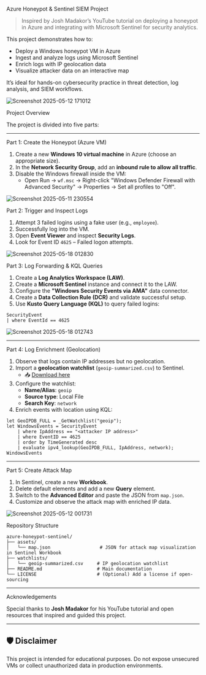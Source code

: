  Azure Honeypot & Sentinel SIEM Project

> Inspired by Josh Madakor’s YouTube tutorial on deploying a honeypot in Azure and integrating with Microsoft Sentinel for security analytics.

This project demonstrates how to:

- Deploy a Windows honeypot VM in Azure  
- Ingest and analyze logs using Microsoft Sentinel  
- Enrich logs with IP geolocation data  
- Visualize attacker data on an interactive map  

It’s ideal for hands-on cybersecurity practice in threat detection, log analysis, and SIEM workflows.

![Screenshot 2025-05-12 171012](https://github.com/user-attachments/assets/61766446-980a-47c3-9c2f-5a1da24ca304)


Project Overview

The project is divided into five parts:

---

Part 1: Create the Honeypot (Azure VM)

1. Create a new **Windows 10 virtual machine** in Azure (choose an appropriate size).  
2. In the **Network Security Group**, add an **inbound rule to allow all traffic**.  
3. Disable the Windows firewall inside the VM:  
   - Open Run → `wf.msc` → Right-click "Windows Defender Firewall with Advanced Security" → Properties → Set all profiles to "Off".

![Screenshot 2025-05-11 230554](https://github.com/user-attachments/assets/a3b219c9-d0ac-49be-b1c9-93f3b564714a)


Part 2: Trigger and Inspect Logs

1. Attempt 3 failed logins using a fake user (e.g., `employee`).  
2. Successfully log into the VM.  
3. Open **Event Viewer** and inspect **Security Logs**.  
4. Look for Event ID `4625` – Failed logon attempts.

![Screenshot 2025-05-18 012830](https://github.com/user-attachments/assets/e1763dff-ae79-4c67-9cd6-298da3fe16d2)



Part 3: Log Forwarding & KQL Queries

1. Create a **Log Analytics Workspace (LAW)**.  
2. Create a **Microsoft Sentinel** instance and connect it to the LAW.  
3. Configure the **"Windows Security Events via AMA"** data connector.  
4. Create a **Data Collection Rule (DCR)** and validate successful setup.  
5. Use **Kusto Query Language (KQL)** to query failed logins:

```kql
SecurityEvent
| where EventId == 4625
```
![Screenshot 2025-05-18 012743](https://github.com/user-attachments/assets/dcfb4f81-5e84-4d70-8442-4826802f04e9)

---

Part 4: Log Enrichment (Geolocation)

1. Observe that logs contain IP addresses but no geolocation.  
2. Import a **geolocation watchlist** (`geoip-summarized.csv`) to Sentinel.  
   - 📥 [Download here](https://raw.githubusercontent.com/joshmadakor1/lognpacific-public/refs/heads/main/misc/geoip-summarized.csv)  
3. Configure the watchlist:
   - **Name/Alias**: `geoip`  
   - **Source type**: Local File  
   - **Search Key**: `network`  
4. Enrich events with location using KQL:

```kql
let GeoIPDB_FULL = _GetWatchlist("geoip");
let WindowsEvents = SecurityEvent
    | where IpAddress == "<attacker IP address>"
    | where EventID == 4625
    | order by TimeGenerated desc
    | evaluate ipv4_lookup(GeoIPDB_FULL, IpAddress, network);
WindowsEvents
```

---

Part 5: Create Attack Map

1. In Sentinel, create a new **Workbook**.  
2. Delete default elements and add a new **Query** element.  
3. Switch to the **Advanced Editor** and paste the JSON from `map.json`.  
4. Customize and observe the attack map with enriched IP data.

![Screenshot 2025-05-12 001731](https://github.com/user-attachments/assets/f41299c9-9c16-4bb2-93f2-88eeaabb3d5f)


Repository Structure

```
azure-honeypot-sentinel/
├── assets/
│   └── map.json                  # JSON for attack map visualization in Sentinel Workbook
├── watchlists/
│   └── geoip-summarized.csv     # IP geolocation watchlist
├── README.md                    # Main documentation
└── LICENSE                      # (Optional) Add a license if open-sourcing
```

---

Acknowledgements

Special thanks to **Josh Madakor** for his YouTube tutorial and open resources that inspired and guided this project.

---

## 🛡 Disclaimer

This project is intended for educational purposes. Do not expose unsecured VMs or collect unauthorized data in production environments.

